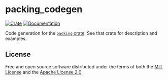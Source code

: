 # packing_codegen

[![Crate](https://img.shields.io/crates/v/packing_codegen.svg)](https://crates.io/crates/packing_codegen)
[![Documentation](https://docs.rs/packing_codegen/badge.svg)](https://docs.rs/packing_codegen)

Code generation for the [`packing` crate](https://crates.io/crates/packing). See that crate for description and examples.

## License

Free and open source software distributed under the terms of both the [MIT License][lm] and the [Apache License 2.0][la].

[lm]: LICENSE-MIT
[la]: LICENSE-APACHE